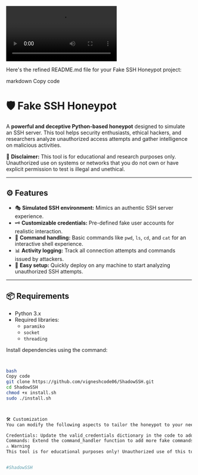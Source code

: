 <video controls autoplay>
  <source src="https://github.com/vigneshcode06/ShadowSSH/blob/main/video/demo.mp4" type="video/mp4">
  Your browser does not support the video tag.
</video>





Here's the refined README.md file for your Fake SSH Honeypot project:

markdown
Copy code
# 🛡️ Fake SSH Honeypot  

A **powerful and deceptive Python-based honeypot** designed to simulate an SSH server. This tool helps security enthusiasts, ethical hackers, and researchers analyze unauthorized access attempts and gather intelligence on malicious activities.  

🚨 **Disclaimer:** This tool is for educational and research purposes only. Unauthorized use on systems or networks that you do not own or have explicit permission to test is illegal and unethical.  

---

## ⚙️ Features  

- 🎭 **Simulated SSH environment:** Mimics an authentic SSH server experience.  
- 🗝️ **Customizable credentials:** Pre-defined fake user accounts for realistic interaction.  
- 📜 **Command handling:** Basic commands like `pwd`, `ls`, `cd`, and `cat` for an interactive shell experience.  
- 📊 **Activity logging:** Track all connection attempts and commands issued by attackers.  
- 🚀 **Easy setup:** Quickly deploy on any machine to start analyzing unauthorized SSH attempts.  

---

## 📦 Requirements  

- Python 3.x  
- Required libraries:
  - `paramiko`  
  - `socket`  
  - `threading`  

Install dependencies using the command:  
```bash


bash
Copy code
git clone https://github.com/vigneshcode06/ShadowSSH.git
cd ShadowSSH
chmod +x install.sh
sudo ./install.sh



🛠️ Customization
You can modify the following aspects to tailor the honeypot to your needs:

Credentials: Update the valid_credentials dictionary in the code to add or change fake accounts.
Commands: Extend the command_handler function to add more fake commands or modify existing ones.
⚠️ Warning
This tool is for educational purposes only! Unauthorized use of this tool on networks that you do not own or have explicit permission to test is illegal and unethical. Always obtain proper authorization before using this tool in real-world environments.


#ShadowSSH





